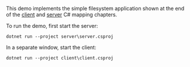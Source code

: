 This demo implements the simple filesystem application shown at the
end of the [client][1] and [server][2] C# mapping chapters.

To run the demo, first start the server:
```
dotnet run --project server\server.csproj
```

In a separate window, start the client:
```
dotnet run --project client\client.csproj
```

[1]: https://doc.zeroc.com/ice/4.0/language-mappings/c-sharp-mapping/client-side-slice-to-c-sharp-mapping/example-of-a-file-system-client-in-c-sharp
[2]: https://doc.zeroc.com/ice/4.0/language-mappings/c-sharp-mapping/server-side-slice-to-c-sharp-mapping/example-of-a-file-system-server-in-c-sharp
